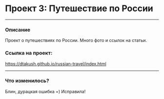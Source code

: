# Проект 3: Путешествие по России
________

### Описание
Проект о путешествиях по России. Много фото и ссылок на статьи.


### Ссылка на проект:
https://dtakush.github.io/russian-travel/index.html

________

### Что изменилось?
Блин, дурацкая ошибка =)
Исправила!